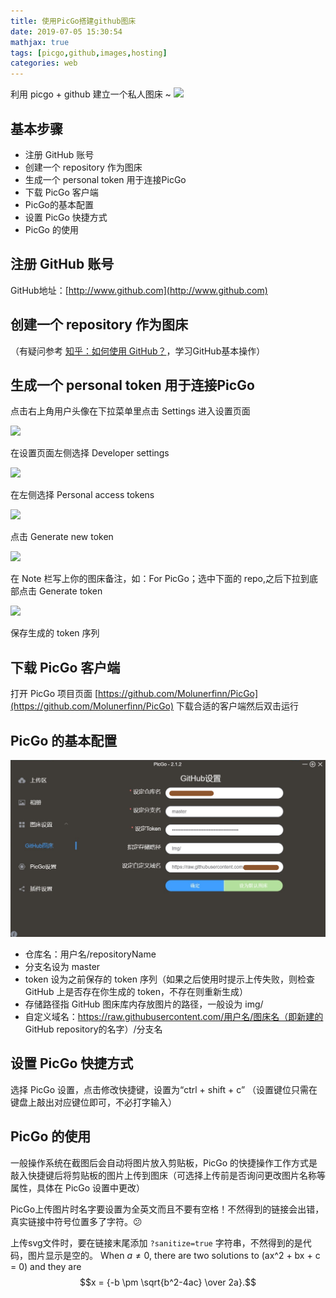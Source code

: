 ```yaml
---
title: 使用PicGo搭建github图床
date: 2019-07-05 15:30:54
mathjax: true
tags: [picgo,github,images,hosting]
categories: web
---
```

利用 picgo + github 建立一个私人图床 ~
![](https://imgbed-1258201753.cos.ap-guangzhou.myqcloud.com/img/picgo.jpg)
<!--more-->
## 基本步骤
- 注册 GitHub 账号
- 创建一个 repository 作为图床
- 生成一个 personal token 用于连接PicGo
- 下载 PicGo 客户端
- PicGo的基本配置
- 设置 PicGo 快捷方式
- PicGo 的使用

## 注册 GitHub 账号
GitHub地址：[http://www.github.com](http://www.github.com)

## 创建一个 repository 作为图床
（有疑问参考 [知乎：如何使用 GitHub？](https://www.zhihu.com/question/20070065?sort=created)，学习GitHub基本操作）

## 生成一个 personal token 用于连接PicGo
点击右上角用户头像在下拉菜单里点击 Settings 进入设置页面

![](https://i.imgur.com/4qHa2e8.jpg)

在设置页面左侧选择 Developer settings

![](https://i.imgur.com/PkjtfIx.jpg)

在左侧选择 Personal access tokens

![](https://i.imgur.com/1DV6R5s.jpg)

点击 Generate new token

![](https://i.imgur.com/WF597Xq.jpg)

在 Note 栏写上你的图床备注，如：For PicGo；选中下面的 repo,之后下拉到底部点击 Generate token

![](https://i.imgur.com/nYJ9j41.jpg)

保存生成的 token 序列

## 下载 PicGo 客户端

打开 PicGo 项目页面 [https://github.com/Molunerfinn/PicGo](https://github.com/Molunerfinn/PicGo)
下载合适的客户端然后双击运行
## PicGo 的基本配置

![](https://raw.githubusercontent.com/cogito0823/photos/master/img/20190704170334.png)

- 仓库名：用户名/repositoryName
- 分支名设为 master
- token 设为之前保存的 token 序列（如果之后使用时提示上传失败，则检查 GitHub 上是否存在你生成的 token，不存在则重新生成）
- 存储路径指 GitHub 图床库内存放图片的路径，一般设为 img/
- 自定义域名：https://raw.githubusercontent.com/用户名/图床名（即新建的 GitHub repository的名字）/分支名

## 设置 PicGo 快捷方式
选择 PicGo 设置，点击修改快捷键，设置为“ctrl + shift + c” （设置键位只需在键盘上敲出对应键位即可，不必打字输入）

## PicGo 的使用

一般操作系统在截图后会自动将图片放入剪贴板，PicGo 的快捷操作工作方式是敲入快捷键后将剪贴板的图片上传到图床（可选择上传前是否询问更改图片名称等属性，具体在 PicGo 设置中更改）

PicGo上传图片时名字要设置为全英文而且不要有空格！不然得到的链接会出错，真实链接中符号位置多了字符。😕

上传svg文件时，要在链接末尾添加 `?sanitize=true` 字符串，不然得到的是代码，图片显示是空的。
When $a \ne 0$, there are two solutions to \(ax^2 + bx + c = 0\) and they are
$$x = {-b \pm \sqrt{b^2-4ac} \over 2a}.$$
